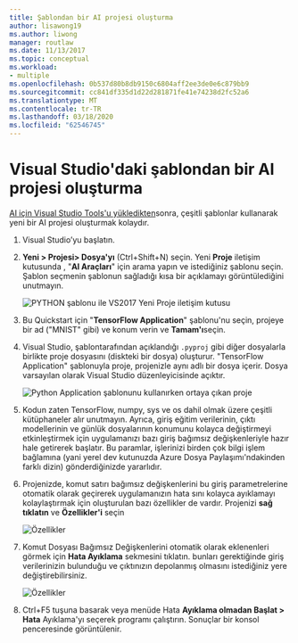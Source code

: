 ```yaml
---
title: Şablondan bir AI projesi oluşturma
author: lisawong19
ms.author: liwong
manager: routlaw
ms.date: 11/13/2017
ms.topic: conceptual
ms.workload:
- multiple
ms.openlocfilehash: 0b537d80b8db9150c6804aff2ee3de0e6c879bb9
ms.sourcegitcommit: cc841df335d1d22d281871fe41e74238d2fc52a6
ms.translationtype: MT
ms.contentlocale: tr-TR
ms.lasthandoff: 03/18/2020
ms.locfileid: "62546745"
---
```

# <a name="create-an-ai-project-from-a-template-in-visual-studio"></a>Visual Studio'daki şablondan bir AI projesi oluşturma

[AI için Visual Studio Tools'u yükledikten](installation.md)sonra, çeşitli şablonlar kullanarak yeni bir AI projesi oluşturmak kolaydır.

1. Visual Studio’yu başlatın.

2. **Yeni > Projesi> Dosya'yı** (Ctrl+Shift+N) seçin. Yeni **Proje** iletişim kutusunda , "**AI Araçları**" için arama yapın ve istediğiniz şablonu seçin. Şablon seçmenin şablonun sağladığı kısa bir açıklamayı görüntülediğini unutmayın.

    ![PYTHON şablonu ile VS2017 Yeni Proje iletişim kutusu](media/create-project/new-ai-project.png)

3. Bu Quickstart için "**TensorFlow Application**" şablonu'nu seçin, projeye bir ad ("MNIST" gibi) ve konum verin ve **Tamam'ı**seçin.

4. Visual Studio, şablontarafından açıklandığı `.pyproj` gibi diğer dosyalarla birlikte proje dosyasını (diskteki bir dosya) oluşturur. "TensorFlow Application" şablonuyla proje, projenizle aynı adlı bir dosya içerir. Dosya varsayılan olarak Visual Studio düzenleyicisinde açıktır.

    ![Python Application şablonunu kullanırken ortaya çıkan proje](media/create-project/new-tensorflowapp.png)

5. Kodun zaten TensorFlow, numpy, sys ve os dahil olmak üzere çeşitli kütüphaneler alır unutmayın. Ayrıca, giriş eğitim verilerinin, çıktı modellerinin ve günlük dosyalarının konumunu kolayca değiştirmeyi etkinleştirmek için uygulamanızı bazı giriş bağımsız değişkenleriyle hazır hale getirerek başlatır. Bu paramlar, işlerinizi birden çok bilgi işlem bağlamına (yani yerel dev kutunuzda Azure Dosya Paylaşımı'ndakinden farklı dizin) gönderdiğinizde yararlıdır.

6. Projenizde, komut satırı bağımsız değişkenlerini bu giriş parametrelerine otomatik olarak geçirerek uygulamanızın hata sını kolayca ayıklamayı kolaylaştırmak için oluşturulan bazı özellikler de vardır. Projenizi **sağ tıklatın** ve **Özellikler'i** seçin

    ![Özellikler](media/create-project/project-properties.png)

7. Komut Dosyası Bağımsız Değişkenlerini otomatik olarak eklenenleri görmek için **Hata Ayıklama** sekmesini tıklatın. bunları gerektiğinde giriş verilerinizin bulunduğu ve çıktınızın depolanmış olmasını istediğiniz yere değiştirebilirsiniz.

    ![Özellikler](media/create-project//project-properties_1.png)

8. Ctrl+F5 tuşuna basarak veya menüde Hata **Ayıklama olmadan Başlat > Hata** Ayıklama'yı seçerek programı çalıştırın. Sonuçlar bir konsol penceresinde görüntülenir.
